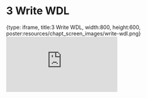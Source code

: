 # 3 Write WDL
 
{type: iframe, title:3 Write WDL, width:800, height:600, poster:resources/chapt_screen_images/write-wdl.png}
![](https://jhudatascience.org/AnVIL_Book_WDL/no_toc/write-wdl.html)
 

 
